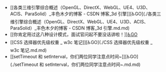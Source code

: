 - [[各类三维引擎综合概述（OpenGL、DirectX、WebGL、UE4、U3D、ACIS、ParaSolid）_丰色木夕的博客 - CSDN 博客_3d 引擎]][♿GO](./各类三维引擎综合概述（OpenGL、DirectX、WebGL、UE4、U3D、ACIS、ParaSolid）_丰色木夕的博客 - CSDN 博客_3d 引擎.md.md)
- [[你肯定用过这八种设计模式，面试官问起不要没话讲啦！]][♿GO](./你肯定用过这八种设计模式，面试官问起不要没话讲啦！.md.md)
- [[CSS 选择器优先级权重 _ w3c 笔记]][♿GO](./CSS 选择器优先级权重 _ w3c 笔记.md.md)
- [[setTimeout 和 setInterval，你们两位同学注意点时间~]][♿GO](./setTimeout 和 setInterval，你们两位同学注意点时间~.md.md)
